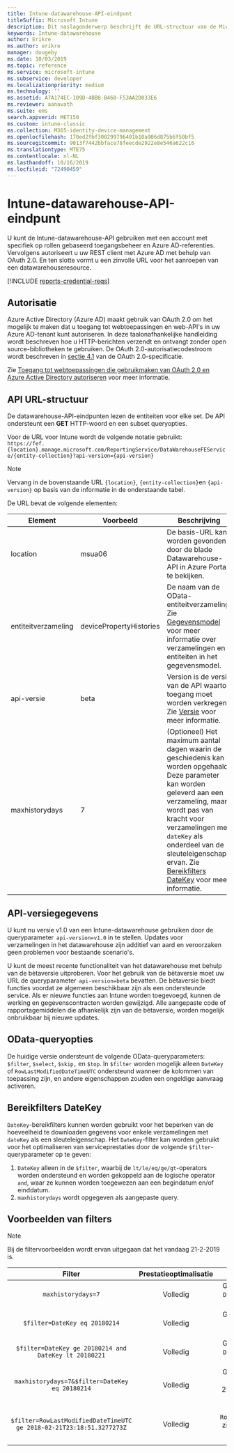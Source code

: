 ```yaml
---
title: Intune-datawarehouse-API-eindpunt
titleSuffix: Microsoft Intune
description: Dit naslagonderwerp beschrijft de URL-structuur van de Microsoft Intune-datawarehouse-API. Er worden filtervoorbeelden gegeven.
keywords: Intune-datawarehouse
author: Erikre
ms.author: erikre
manager: dougeby
ms.date: 10/03/2019
ms.topic: reference
ms.service: microsoft-intune
ms.subservice: developer
ms.localizationpriority: medium
ms.technology: ''
ms.assetid: A7A174EC-109D-4BB8-B460-F53AA2D033E6
ms.reviewer: aanavath
ms.suite: ems
search.appverid: MET150
ms.custom: intune-classic
ms.collection: M365-identity-device-management
ms.openlocfilehash: 170ed2fbf300299796401b10a906d875b6f50bf5
ms.sourcegitcommit: 9013f7442bbface78feecde2922e8e546a622c16
ms.translationtype: MTE75
ms.contentlocale: nl-NL
ms.lasthandoff: 10/16/2019
ms.locfileid: "72490459"
---
```

# <a name="intune-data-warehouse-api-endpoint"></a>Intune-datawarehouse-API-eindpunt

U kunt de Intune-datawarehouse-API gebruiken met een account met specifiek op rollen gebaseerd toegangsbeheer en Azure AD-referenties. Vervolgens autoriseert u uw REST client met Azure AD met behulp van OAuth 2.0. En ten slotte vormt u een zinvolle URL voor het aanroepen van een datawarehouseresource.

[!INCLUDE [reports-credential-reqs](../includes/reports-credential-reqs.md)]

## <a name="authorization"></a>Autorisatie

Azure Active Directory (Azure AD) maakt gebruik van OAuth 2.0 om het mogelijk te maken dat u toegang tot webtoepassingen en web-API's in uw Azure AD-tenant kunt autoriseren. In deze taalonafhankelijke handleiding wordt beschreven hoe u HTTP-berichten verzendt en ontvangt zonder open source-bibliotheken te gebruiken. De OAuth 2.0-autorisatiecodestroom wordt beschreven in [sectie 4.1](https://tools.ietf.org/html/rfc6749#section-4.1) van de OAuth 2.0-specificatie.

Zie [Toegang tot webtoepassingen die gebruikmaken van OAuth 2.0 en Azure Active Directory autoriseren](https://docs.microsoft.com/azure/active-directory/develop/active-directory-protocols-oauth-code) voor meer informatie.

## <a name="api-url-structure"></a>API URL-structuur

De datawarehouse-API-eindpunten lezen de entiteiten voor elke set. De API ondersteunt een **GET** HTTP-woord en een subset queryopties.

Voor de URL voor Intune wordt de volgende notatie gebruikt:  
`https://fef.{location}.manage.microsoft.com/ReportingService/DataWarehouseFEService/{entity-collection}?api-version={api-version}`

> [!NOTE]
> Vervang in de bovenstaande URL `{location}`, `{entity-collection}`en `{api-version}` op basis van de informatie in de onderstaande tabel.

De URL bevat de volgende elementen:

| Element | Voorbeeld | Beschrijving |
|-------------------|------------|--------------------------------------------------------------------------------------------------------------------|
| location | msua06 | De basis-URL kan worden gevonden door de blade Datawarehouse-API in Azure Portal te bekijken. |
| entiteitverzameling | devicePropertyHistories | De naam van de OData-entiteitverzameling. Zie [Gegevensmodel](reports-ref-data-model.md) voor meer informatie over verzamelingen en entiteiten in het gegevensmodel. |
| api-versie | beta | Version is de versie van de API waartoe toegang moet worden verkregen. Zie [Versie](reports-api-url.md#api-version-information) voor meer informatie. |
| maxhistorydays | 7 | (Optioneel) Het maximum aantal dagen waarin de geschiedenis kan worden opgehaald. Deze parameter kan worden geleverd aan een verzameling, maar wordt pas van kracht voor verzamelingen met `dateKey` als onderdeel van de sleuteleigenschap ervan. Zie [Bereikfilters DateKey](reports-api-url.md#datekey-range-filters) voor meer informatie. |

## <a name="api-version-information"></a>API-versiegegevens

U kunt nu versie v1.0 van een Intune-datawarehouse gebruiken door de queryparameter  `api-version=v1.0` in te stellen. Updates voor verzamelingen in het datawarehouse zijn additief van aard en veroorzaken geen problemen voor bestaande scenario's.

U kunt de meest recente functionaliteit van het datawarehouse met behulp van de bètaversie uitproberen. Voor het gebruik van de bètaversie moet uw URL de queryparameter  `api-version=beta` bevatten. De bètaversie biedt functies voordat ze algemeen beschikbaar zijn als een ondersteunde service. Als er nieuwe functies aan Intune worden toegevoegd, kunnen de werking en gegevenscontracten worden gewijzigd. Alle aangepaste code of rapportagemiddelen die afhankelijk zijn van de bètaversie, worden mogelijk onbruikbaar bij nieuwe updates.

## <a name="odata-query-options"></a>OData-queryopties

De huidige versie ondersteunt de volgende OData-queryparameters: `$filter`, `$select`, `$skip,` en `$top`. In `$filter` worden mogelijk alleen `DateKey` of `RowLastModifiedDateTimeUTC` ondersteund wanneer de kolommen van toepassing zijn, en andere eigenschappen zouden een ongeldige aanvraag activeren.

## <a name="datekey-range-filters"></a>Bereikfilters DateKey

`DateKey`-bereikfilters kunnen worden gebruikt voor het beperken van de hoeveelheid te downloaden gegevens voor enkele verzamelingen met `dateKey` als een sleuteleigenschap. Het `DateKey`-filter kan worden gebruikt voor het optimaliseren van serviceprestaties door de volgende `$filter`-queryparameter op te geven:

1. `DateKey` alleen in de `$filter`, waarbij de `lt/le/eq/ge/gt`-operators worden ondersteund en worden gekoppeld aan de logische operator `and`, waar ze kunnen worden toegewezen aan een begindatum en/of einddatum.
2. `maxhistorydays` wordt opgegeven als aangepaste query.<br>

## <a name="filter-examples"></a>Voorbeelden van filters

> [!NOTE]
> Bij de filtervoorbeelden wordt ervan uitgegaan dat het vandaag 21-2-2019 is.

|                             Filter                             |           Prestatieoptimalisatie           |                                          Beschrijving                                          |
|:--------------------------------------------------------------:|:--------------------------------------------:|:---------------------------------------------------------------------------------------------:|
|    `maxhistorydays=7`                                            |    Volledig                                      |    Gegevens retourneren met `DateKey` tussen 20180214 en 20180221.                                     |
|    `$filter=DateKey eq 20180214`                                 |    Volledig                                      |    Gegevens retourneren met `DateKey` gelijk aan 20180214.                                                    |
|    `$filter=DateKey ge 20180214 and DateKey lt 20180221`         |    Volledig                                      |    Gegevens retourneren met `DateKey` tussen 20180214 en 20180220.                                     |
|    `maxhistorydays=7&$filter=DateKey eq 20180214`                |    Volledig                                      |    Gegevens retourneren met `DateKey` gelijk aan 20180214. `maxhistorydays` wordt genegeerd.                            |
|    `$filter=RowLastModifiedDateTimeUTC ge 2018-02-21T23:18:51.3277273Z`                                |    Volledig                                       |    Retourgegevens met `RowLastModifiedDateTimeUTC` zijn groter dan of gelijk aan `2018-02-21T23:18:51.3277273Z`                             |
